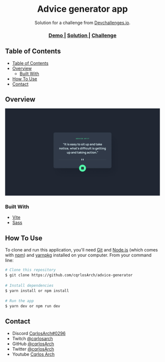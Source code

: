 <!-- Please update value in the {}  -->

<h1 align="center">Advice generator app</h1>

<div align="center">
   Solution for a challenge from  <a href="https://www.frontendmentor.io/home" target="_blank">Devchallenges.io</a>.
</div>

<div align="center">
  <h3>
    <a href="https://advice-generator-eosin.vercel.app/">
      Demo
    </a>
    <span> | </span>
    <a href="https://www.frontendmentor.io/solutions/html-sass-and-vanilla-js-OpDZq41Z83">
      Solution
    </a>
    <span> | </span>
    <a href="https://www.frontendmentor.io/challenges/advice-generator-app-QdUG-13db">
      Challenge
    </a>
  </h3>
</div>

<!-- TABLE OF CONTENTS -->

## Table of Contents

- [Table of Contents](#table-of-contents)
- [Overview](#overview)
  - [Built With](#built-with)
- [How To Use](#how-to-use)
- [Contact](#contact)

<!-- OVERVIEW -->

## Overview

<p align="center">
  <img src="design/desktop-design.jpg">
</p>

### Built With

<!-- This section should list any major frameworks that you built your project using. Here are a few examples.-->

- [Vite](https://vitejs.dev/)
- [Sass](https://sass-lang.com/)


## How To Use

To clone and run this application, you'll need [Git](https://git-scm.com) and [Node.js](https://nodejs.org/en/download/) (which comes with [npm](http://npmjs.com)) and [yarnpkg](https://yarnpkg.com/) installed on your computer. From your command line:

```bash
# Clone this repository
$ git clone https://github.com/cqrlosArch/advice-generator

# Install dependencies
$ yarn install or npm install

# Run the app
$ yarn dev or npm run dev
```


## Contact

- Discord [CqrlosArch#0296](https://discord.com/)
- Twitch [@cqrlosarch](https://www.twitch.tv/cqrlosarch/about)
- GitHub [@cqrlosArch](https://github.com/cqrlosArch)
- Twitter [@cqrlosArch](https://twitter.com/cqrlosArch)
- Youtube [Cqrlos Arch](https://www.youtube.com/channel/UCV8eaXiCFXUN5Rkpc42G3ZQ)